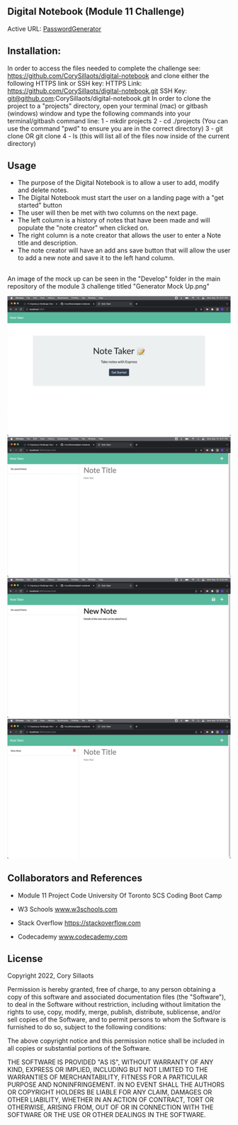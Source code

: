## Digital Notebook (Module 11 Challenge)

Active URL: [PasswordGenerator](https://github.com/CorySillaots/digital-notebook)
## Installation:
In order to access the files needed to complete the challenge see: https://github.com/CorySillaots/digital-notebook and clone either the following HTTPS link or SSH key:
HTTPS Link: https://github.com/CorySillaots/digital-notebook.git
SSH Key: git@github.com:CorySillaots/digital-notebook.git
In order to clone the project to a "projects" directory, open your terminal (mac) or gitbash (windows) window and type the following commands into your terminal/gitbash command line:
1 - mkdir projects
2 - cd ./projects (You can use the command "pwd" to ensure you are in the correct directory)
3 - git clone <HTTPS link> OR git clone <SSH Key>
4 - ls (this will list all of the files now inside of the current directory)


## Usage
- The purpose of the Digital Notebook is to allow a user to add, modify and delete notes.
- The Digital Notebook must start the user on a landing page with a "get started" button
- The user will then be met with two columns on the next page.
- The left column is a history of notes that have been made and will populate the "note creator" when clicked on.
- The right column is a note creator that allows the user to enter a Note title and description.
- The note creator will have an add ans save button that will allow the user to add a new note and save it to the left hand column.

##
An image of the mock up can be seen in the "Develop" folder in the main repository of the module 3 challenge titled "Generator Mock Up.png"

![image](./Develop/images/img1.png)
![image](./Develop/images/img2.png)
![image](./Develop/images/img3.png)
![image](./Develop/images/img4.png)


## Collaborators and References
- Module 11 Project Code
    University Of Toronto SCS Coding Boot Camp

- W3 Schools
    www.w3schools.com

- Stack Overflow
    https://stackoverflow.com

- Codecademy
    www.codecademy.com

## License
Copyright 2022, Cory Sillaots

Permission is hereby granted, free of charge, to any person obtaining a copy of this software and associated documentation files (the "Software"), to deal in the Software without restriction, including without limitation the rights to use, copy, modify, merge, publish, distribute, sublicense, and/or sell copies of the Software, and to permit persons to whom the Software is furnished to do so, subject to the following conditions:

The above copyright notice and this permission notice shall be included in all copies or substantial portions of the Software.

THE SOFTWARE IS PROVIDED "AS IS", WITHOUT WARRANTY OF ANY KIND, EXPRESS OR IMPLIED, INCLUDING BUT NOT LIMITED TO THE WARRANTIES OF MERCHANTABILITY, FITNESS FOR A PARTICULAR PURPOSE AND NONINFRINGEMENT. IN NO EVENT SHALL THE AUTHORS OR COPYRIGHT HOLDERS BE LIABLE FOR ANY CLAIM, DAMAGES OR OTHER LIABILITY, WHETHER IN AN ACTION OF CONTRACT, TORT OR OTHERWISE, ARISING FROM, OUT OF OR IN CONNECTION WITH THE SOFTWARE OR THE USE OR OTHER DEALINGS IN THE SOFTWARE.


